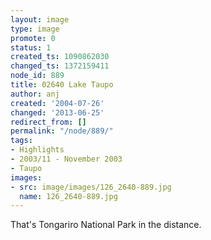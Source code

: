 ```yaml
---
layout: image
type: image
promote: 0
status: 1
created_ts: 1090862030
changed_ts: 1372159411
node_id: 889
title: 02640 Lake Taupo
author: anj
created: '2004-07-26'
changed: '2013-06-25'
redirect_from: []
permalink: "/node/889/"
tags:
- Highlights
- 2003/11 - November 2003
- Taupo
images:
- src: image/images/126_2640-889.jpg
  name: 126_2640-889.jpg
---
```

That's Tongariro National Park in the distance.
